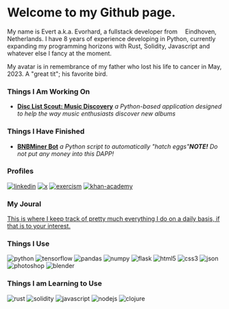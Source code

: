 <h1> Welcome to my Github page.</h1>

<p>
  My name is Evert a.k.a. Evorhard, a fullstack developer from <img src="https://emojis.slackmojis.com/emojis/images/1620256953/36224/dutch.png?1620256953" width="10"/> Eindhoven, Netherlands. I have 8 years of experience developing in Python, currently expanding my programming horizons with Rust, Solidity, Javascript and whatever else I fancy at the moment.
</p>
<p>
  My avatar is in remembrance of my father who lost his life to cancer in May, 2023. A "great tit"; his favorite bird.
</p>
<h3>Things I Am Working On</h3>
  <ul>
    <li><a href="https://github.com/evorhard/Disc-List-Scout--Music-Discovery"><strong>Disc List Scout: Music Discovery</strong></a><em> a Python-based application designed to help the way music enthusiasts discover new albums</em></li>
  </ul>
<h3>Things I Have Finished</h3>
  <ul>
    <li><a href="https://github.com/evorhard/BNBMiner-Bot"><strong>BNBMiner Bot</strong></a><em> a Python script to automatically "hatch eggs"<strong>NOTE!</strong> Do not put any money into this DAPP!</em></li>
  </ul>
<h3>Profiles</h3>
<span>
  <a href="https://www.linkedin.com/in/evert-de-ruiter-866313190"><img alt="linkedin" src="https://img.shields.io/badge/LinkedIn-0077B5?style=for-the-badge&logo=linkedin&logoColor=white"></a>
  <a href="https://twitter.com/comte_germain"><img alt="x" src="https://img.shields.io/badge/X-000000?style=for-the-badge&logo=x&logoColor=white"></a>
  <a href="https://exercism.org/profiles/evorhard"><img alt="exercism" src="https://img.shields.io/badge/Exercism-009CAB?style=for-the-badge&logo=exercism&logoColor=white"></a>
  <a href="https://www.khanacademy.org/profile/evorhard"><img alt="khan-academy" src="https://img.shields.io/badge/Khan%20Academy-14BF96?style=for-the-badge&logo=Khan%20Academy&logoColor=white"></a>
</span>
<h3>My Joural</h3>
<p>
  <a href="https://github.com/evorhard/Journal">This is where I keep track of pretty much everything I do on a daily basis, if that is to your interest.</a>
</p>
<h3>Things I Use</h3>
<span>
  <img alt="python" src="https://img.shields.io/badge/Python-FFD43B?style=for-the-badge&logo=python&logoColor=blue" />
  <img alt="tensorflow" src="https://img.shields.io/badge/TensorFlow-FF6F00?style=for-the-badge&logo=TensorFlow&logoColor=white">
  <img alt="pandas" src="https://img.shields.io/badge/Pandas-2C2D72?style=for-the-badge&logo=pandas&logoColor=white" />
  <img alt="numpy" src="https://img.shields.io/badge/Numpy-777BB4?style=for-the-badge&logo=numpy&logoColor=white" />
  <img alt="flask" src="https://img.shields.io/badge/Flask-000000?style=for-the-badge&logo=flask&logoColor=white" />
  <img alt="html5" src="https://img.shields.io/badge/HTML5-E34F26?style=for-the-badge&logo=html5&logoColor=white" />
  <img alt="css3" src="https://img.shields.io/badge/CSS3-1572B6?style=for-the-badge&logo=css3&logoColor=white" />
  <img alt="json" src="https://img.shields.io/badge/json-5E5C5C?style=for-the-badge&logo=json&logoColor=white" />
  <img alt="photoshop" src="https://img.shields.io/badge/Adobe%20Photoshop-31A8FF?style=for-the-badge&logo=Adobe%20Photoshop&logoColor=black" />
  <img alt="blender" src="https://img.shields.io/badge/blender-%23F5792A.svg?style=for-the-badge&logo=blender&logoColor=white" />
</span>
<h3>Things I am Learning to Use</h3>
<span>
  <img alt="rust" src="https://img.shields.io/badge/Rust-black?style=for-the-badge&logo=rust&logoColor=#E57324" />
  <img alt="solidity" src="https://img.shields.io/badge/Solidity-e6e6e6?style=for-the-badge&logo=solidity&logoColor=black" />
  <img alt="javascript" src="https://img.shields.io/badge/JavaScript-323330?style=for-the-badge&logo=javascript&logoColor=F7DF1E" />
  <img alt="nodejs" src="https://img.shields.io/badge/Node%20js-339933?style=for-the-badge&logo=nodedotjs&logoColor=white" />
  <img alt="clojure" src="https://img.shields.io/badge/Clojure-5881D8?style=for-the-badge&logo=clojure&logoColor=white" />
</span>
